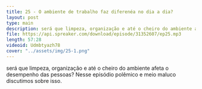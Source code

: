 ```yaml
---
title: 25 - O ambiente de trabalho faz diferenéa no dia a dia?
layout: post
type: main
description: será que limpeza, organização e até o cheiro do ambiente afeta o desempenho das pessoas? Nesse episódio polêmico e meio maluco discutimos sobre isso.
file: https://api.spreaker.com/download/episode/31352607/ep25.mp3
length: 57:28
videoid: Udmbtyazh78
cover: "../assets/img/25-1.png"
---
```


será que limpeza, organização e até o cheiro do ambiente afeta o desempenho das pessoas? Nesse episódio polêmico e meio maluco discutimos sobre isso.